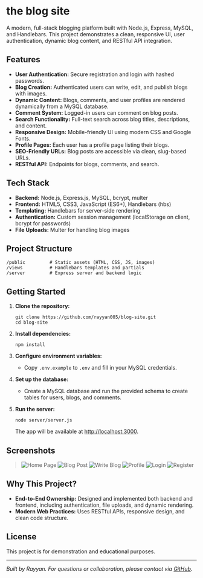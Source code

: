 # the blog site

A modern, full-stack blogging platform built with Node.js, Express, MySQL, and Handlebars. This project demonstrates a clean, responsive UI, user authentication, dynamic blog content, and RESTful API integration.

## Features

- **User Authentication:** Secure registration and login with hashed passwords.
- **Blog Creation:** Authenticated users can write, edit, and publish blogs with images.
- **Dynamic Content:** Blogs, comments, and user profiles are rendered dynamically from a MySQL database.
- **Comment System:** Logged-in users can comment on blog posts.
- **Search Functionality:** Full-text search across blog titles, descriptions, and content.
- **Responsive Design:** Mobile-friendly UI using modern CSS and Google Fonts.
- **Profile Pages:** Each user has a profile page listing their blogs.
- **SEO-Friendly URLs:** Blog posts are accessible via clean, slug-based URLs.
- **RESTful API:** Endpoints for blogs, comments, and search.

## Tech Stack

- **Backend:** Node.js, Express.js, MySQL, bcrypt, multer
- **Frontend:** HTML5, CSS3, JavaScript (ES6+), Handlebars (hbs)
- **Templating:** Handlebars for server-side rendering
- **Authentication:** Custom session management (localStorage on client, bcrypt for passwords)
- **File Uploads:** Multer for handling blog images

## Project Structure

```
/public         # Static assets (HTML, CSS, JS, images)
/views          # Handlebars templates and partials
/server         # Express server and backend logic
```

## Getting Started

1. **Clone the repository:**
   ```
   git clone https://github.com/rayyan005/blog-site.git
   cd blog-site
   ```

2. **Install dependencies:**
   ```
   npm install
   ```

3. **Configure environment variables:**
   - Copy `.env.example` to `.env` and fill in your MySQL credentials.

4. **Set up the database:**
   - Create a MySQL database and run the provided schema to create tables for users, blogs, and comments.

5. **Run the server:**
   ```
   node server/server.js
   ```
   The app will be available at [http://localhost:3000](http://localhost:3000).

## Screenshots

> ![Home Page](./screenshots/home.png)
> ![Blog Post](./screenshots/blog_post.png)
> ![Write Blog](./screenshots/write-blog.png)
> ![Profile](./screenshots/profile.png)
> ![Login](./screenshots/login.png)
> ![Register](./screenshots/register.png)

## Why This Project?

- **End-to-End Ownership:** Designed and implemented both backend and frontend, including authentication, file uploads, and dynamic rendering.
- **Modern Web Practices:** Uses RESTful APIs, responsive design, and clean code structure.

## License

This project is for demonstration and educational purposes.

---

*Built by Rayyan. For questions or collaboration, please contact via [GitHub](https://github.com/rayyan005).*
